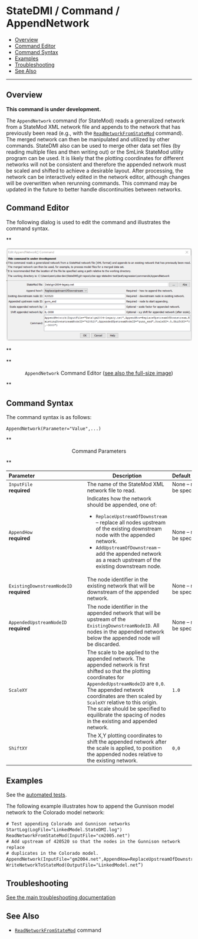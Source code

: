 # StateDMI / Command / AppendNetwork #

* [Overview](#overview)
* [Command Editor](#command-editor)
* [Command Syntax](#command-syntax)
* [Examples](#examples)
* [Troubleshooting](#troubleshooting)
* [See Also](#see-also)

-------------------------

## Overview ##

**This command is under development.**

The `AppendNetwork` command (for StateMod) reads a generalized network from a StateMod XML network file
and appends to the network that has previously been read (e.g., with the
[`ReadNetworkFromStateMod`](../ReadNetworkFromStateMod/ReadNetworkFromStateMod.md) command).
The merged network can then be manipulated and utilized by other commands.
StateDMI also can be used to merge other data set files (by reading multiple files and then writing out)
or the SmLink StateMod utility program can be used.
It is likely that the plotting coordinates for different networks will not be consistent and
therefore the appended network must be scaled and shifted to achieve a desirable layout.
After processing, the network can be interactively edited in the network editor,
although changes will be overwritten when rerunning commands.
This command may be updated in the future to better handle discontinuities between networks.

## Command Editor ##

The following dialog is used to edit the command and illustrates the command syntax.

**<p style="text-align: center;">
![AppendNetwork Command Editor](AppendNetwork.png)
</p>**

**<p style="text-align: center;">
`AppendNetwork` Command Editor (<a href="../AppendNetwork.png">see also the full-size image</a>)
</p>**

## Command Syntax ##

The command syntax is as follows:

```text
AppendNetwork(Parameter="Value",...)
```
**<p style="text-align: center;">
Command Parameters
</p>**

| **Parameter**&nbsp;&nbsp;&nbsp;&nbsp;&nbsp;&nbsp;&nbsp;&nbsp;&nbsp;&nbsp;&nbsp;&nbsp;&nbsp;&nbsp;&nbsp;&nbsp;&nbsp;&nbsp;&nbsp;&nbsp;&nbsp;&nbsp;&nbsp;&nbsp;&nbsp;&nbsp;&nbsp;&nbsp;&nbsp;&nbsp;&nbsp;&nbsp;&nbsp;&nbsp; | **Description** | **Default**&nbsp;&nbsp;&nbsp;&nbsp;&nbsp;&nbsp;&nbsp;&nbsp;&nbsp;&nbsp; |
| --------------|-----------------|----------------- |
| `InputFile`<br>**required**| The name of the StateMod XML network file to read. | None – must be specified. |
| `AppendHow`<br>**required**| Indicates how the network should be appended, one of:<ul><li>`ReplaceUpstreamOfDownstream` – replace all nodes upstream of the existing downstream node with the appended network.</li><li>`AddUpstreamOfDownstream` – add the appended network as a reach upstream of the existing downstream node.</li></ul> | None – must be specified. |
| `ExistingDownstreamNodeID`<br>**required**| The node identifier in the existing network that will be downstream of the appended network. | None – must be specified. |
| `AppendedUpstreamNodeID`<br>**required**| The node identifier in the appended network that will be upstream of the `ExistingDownstreamNodeID`.  All nodes in the appended network below the appended node will be discarded. | None – must be specified. |
| `ScaleXY` | The scale to be applied to the appended network.  The appended network is first shifted so that the plotting coordinates for `AppendedUpstreamNodeID` are `0,0`.  The appended network coordinates are then scaled by `ScaleXY` relative to this origin.  The scale should be specified to equilibrate the spacing of nodes in the existing and appended network. | `1.0` |
| `ShiftXY` | The X,Y plotting coordinates to shift the appended network after the scale is applied, to position the appended nodes relative to the existing network. | `0,0` |

## Examples ##

See the [automated tests](https://github.com/OpenCDSS/cdss-app-statedmi-test/tree/master/test/regression/commands/AppendNetwork).

The following example illustrates how to append the Gunnison model network to the Colorado model network:

```
# Test appending Colorado and Gunnison networks
StartLog(LogFile="LinkedModel.StateDMI.log")
ReadNetworkFromStateMod(InputFile="cm2005.net")
# Add upstream of 420520 so that the nodes in the Gunnison network replace
# duplicates in the Colorado model.
AppendNetwork(InputFile="gm2004.net",AppendHow=ReplaceUpstreamOfDownstream,ExistingDownstreamNodeID="420520",AppendedUpstreamNodeID="gunn_end",ScaleXY=.5,ShiftXY="0,-3000")
WriteNetworkToStateMod(OutputFile="LinkedModel.net”)
```

## Troubleshooting ##

[See the main troubleshooting documentation](../../troubleshooting/troubleshooting.md)

## See Also ##

* [`ReadNetworkFromStateMod`](../ReadNetworkFromStateMod/ReadNetworkFromStateMod.md) command
